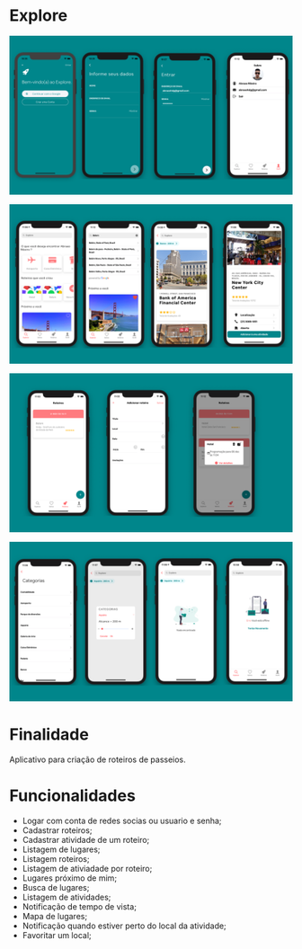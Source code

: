 # Explore

![Login](./screenshot/login.png)

![Home](./screenshot/home.png)

![Guide](./screenshot/guide.png)

![Guide](./screenshot/filtro.png)

# Finalidade 
  Aplicativo para criação de roteiros de passeios. 

# Funcionalidades

- Logar com conta de redes socias ou usuario e senha;
- Cadastrar roteiros;
- Cadastrar atividade de um roteiro;
- Listagem de lugares;
- Listagem roteiros;
- Listagem de ativiadade por roteiro;
- Lugares próximo de mim;
- Busca de lugares;
- Listagem de atividades;
- Notificação de tempo de vista;
- Mapa de lugares;
- Notificação quando estiver perto do local da atividade;
- Favoritar um local;
